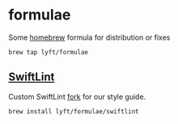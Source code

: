 # formulae

Some [homebrew](http://brew.sh/) formula for distribution or fixes

```
brew tap lyft/formulae
```

## [SwiftLint](https://github.com/realm/SwiftLint)

Custom SwiftLint [fork](https://github.com/lyft/SwiftLint/) for our
style guide.

```
brew install lyft/formulae/swiftlint
```
